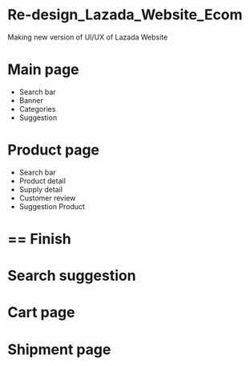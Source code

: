 # Re-design_Lazada_Website_Ecom
Making new version of UI/UX of Lazada Website
# Main page
- Search bar
- Banner
- Categories
- Suggestion
# Product page
- Search bar
- Product detail
- Supply detail
- Customer review
- Suggestion Product

# == Finish

# Search suggestion
# Cart page
# Shipment page


